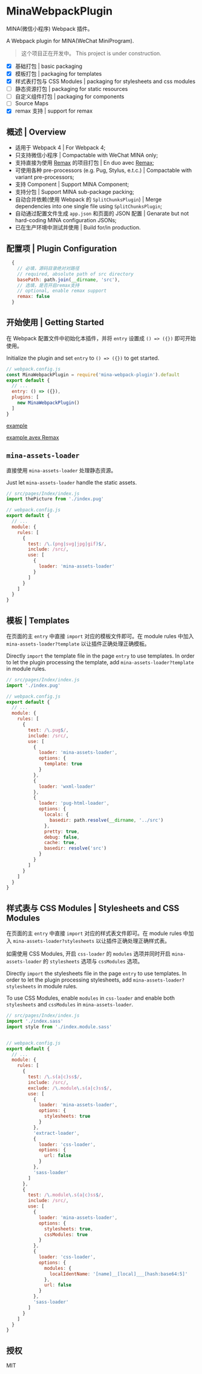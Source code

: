 # MinaWebpackPlugin
MINA(微信小程序) Webpack 插件。

A Webpack plugin for MINA(WeChat MiniProgram).

> 这个项目正在开发中。
> This project is under construction.

- [x] 基础打包 | basic packaging
- [x] 模板打包 | packaging for templates
- [x] 样式表打包与 CSS Modules | packaging for stylesheets and css modules
- [ ] 静态资源打包 | packaging for static resources
- [ ] 自定义组件打包 | packaging for components
- [ ] Source Maps
- [x] remax 支持 | support for remax

## 概述 | Overview
- 适用于 Webpack 4 | For Webpack 4;
- 只支持微信小程序 | Compactable with WeChat MINA only;
- 支持直接为使用 [Remax](https://github.com/remaxjs/remax) 的项目打包 | En duo avec [Remax](https://github.com/remaxjs/remax);
- 可使用各种 pre-processors (e.g. Pug, Stylus, e.t.c.) | Compactable with variant pre-processors;
- 支持 Component | Support MINA Component;
- 支持分包 | Support MINA sub-package packing;
- 自动合并依赖(使用 Webpack 的 `SplitChunksPlugin`) | Merge dependencies into one single file using `SplitChunksPlugin`;
- 自动通过配置文件生成 `app.json` 和页面的 JSON 配置 | Genarate but not hard-coding MINA configuration JSONs;
- 已在生产环境中测试并使用 | Build for/in production.

## 配置项 | Plugin Configuration
```js
  {
    // 必填，源码目录绝对对路径
    // required, absolute path of src directory
    basePath: path.join(__dirname, 'src'),
    // 选填，是否开启remax支持
    // optional, enable remax support
    remax: false
  }
```

## 开始使用 | Getting Started
在 Webpack 配置文件中初始化本插件，并将 `entry` 设置成 `() => ({})` 即可开始使用。

Initialize the plugin and set `entry` to `() => ({})` to get started.

```js
// webpack.config.js
const MinaWebpackPlugin = require('mina-webpack-plugin').default
export default {
  // ...
  entry: () => ({}),
  plugins: [
    new MinaWebpackPlugin()
  ]
}
```

[example](https://github.com/krhougs/mina-webpack-plugin/tree/master/example/simple)

[example avex Remax](https://github.com/krhougs/mina-webpack-plugin/tree/master/example/simple)

## `mina-assets-loader`
直接使用 `mina-assets-loader` 处理静态资源。

Just let `mina-assets-loader` handle the static assets. 

```js
// src/pages/Index/index.js
import thePicture from './index.pug'

// webpack.config.js
export default {
  // ...
  module: {
    rules: [
      {
        test: /\.(png|svg|jpg|gif)$/,
        include: /src/,
        use: [
          {
            loader: 'mina-assets-loader'
          }
        ]
      }
    ]
  }
}
```

## 模板 | Templates
在页面的主 `entry` 中直接 `import` 对应的模板文件即可。在 module rules 中加入 `mina-assets-loader?template` 以让插件正确处理正确模板。

Directly `import` the template file in the page `entry` to use templates. In order to let the plugin processing the template, add `mina-assets-loader?template` in module rules.

```js
// src/pages/Index/index.js
import './index.pug'

// webpack.config.js
export default {
  // ...
  module: {
    rules: [
      {
        test: /\.pug$/,
        include: /src/,
        use: [
          {
            loader: 'mina-assets-loader',
            options: {
              template: true
            }
          },
          {
            loader: 'wxml-loader'
          },
          {
            loader: 'pug-html-loader',
            options: {
              locals: {
                basedir: path.resolve(__dirname, '../src')
              },
              pretty: true,
              debug: false,
              cache: true,
              basedir: resolve('src')
            }
          }
        ]
      }
    ]
  }
}
```

## 样式表与 CSS Modules | Stylesheets and CSS Modules
在页面的主 `entry` 中直接 `import` 对应的样式表文件即可。在 module rules 中加入 `mina-assets-loader?stylesheets` 以让插件正确处理正确样式表。

如需使用 CSS Modules, 开启 `css-loader` 的 `modules` 选项并同时开启 `mina-assets-loader` 的 `stylesheets` 选项与 `cssModules` 选项。

Directly `import` the stylesheets file in the page `entry` to use templates. In order to let the plugin processing stylesheets, add `mina-assets-loader?stylesheets` in module rules.

To use CSS Modules, enable `modules` in `css-loader` and enable both `stylesheets` and `cssModules` in `mina-assets-loader`.

```js
// src/pages/Index/index.js
import './index.sass'
import style from './index.module.sass'


// webpack.config.js
export default {
  // ...
  module: {
    rules: [
      {
        test: /\.s(a|c)ss$/,
        include: /src/,
        exclude: /\.module\.s(a|c)ss$/,
        use: [
          {
            loader: 'mina-assets-loader',
            options: {
              stylesheets: true
            }
          },
          'extract-loader',
          {
            loader: 'css-loader',
            options: {
              url: false
            }
          },
          'sass-loader'
        ]
      },
      {
        test: /\.module\.s(a|c)ss$/,
        include: /src/,
        use: [
          {
            loader: 'mina-assets-loader',
            options: {
              stylesheets: true,
              cssModules: true
            }
          },
          {
            loader: 'css-loader',
            options: {
              modules: {
                localIdentName: '[name]__[local]___[hash:base64:5]'
              },
              url: false
            }
          },
          'sass-loader'
        ]
      }
    ]
  }
}
```

## 授权
MIT
